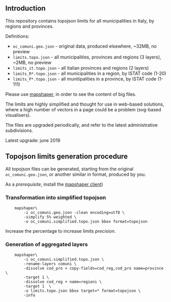 ## Introduction

This repository contains topojson limits for all municipalities in Italy, 
by regions and provinces.

Definitions:
- `oc_comuni.geo.json`  - original data, produced elsewhere, ~32MB, no preview
- `limits.topo.json`    - all municipalities, provinces and regions (3 layers), ~2MB, no preview
- `limits_it.topo.json` - all italian provinces and regions (2 layers)
- `limits_R*.topo.json` - all municipalities in a region, by ISTAT code (1-20)
- `limits_P*.topo.json` - all munitipalities in a province, by ISTAT code (1-111)

Please use [mapshaper](https://mapshaper.org), in order to see the content of big files.

The limits are highly simplified and thought for use in web-based solutions, where a high number of vectors in a page
could be a problem (svg-based visualisers).

The files  are upgraded periodically, and refer to the latest administrative subdivisions. 

Latest upgrade: june 2019


## Topojson limits generation procedure
All topojson files can be generated, starting from the original `oc_comuni.geo.json`, 
or another similar in format, produced by you.

As a *prerequisite*, install the [mapshaper client](https://github.com/mbloch/mapshaper))

### Transformation into simplified topojson

```
    mapshaper\
        -i oc_comuni.geo.json -clean encoding=utf8 \
        -simplify 5% weighted \
        -o oc_comuni.simplified.topo.json bbox format=topojson
```
Increase the percentage to increase limits *precision*.

### Generation of aggregated layers

```
    mapshaper\
        -i oc_comuni.simplified.topo.json \
        -rename-layers comuni \
        -dissolve cod_pro + copy-fields=cod_reg,cod_pro name=province \
        -target 1 \
        -dissolve cod_reg + name=regioni \
        -target 1  \
        -o limits.topo.json bbox target=* format=topojson \
        -info
```


